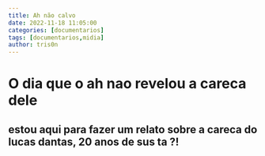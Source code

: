 ```yaml
---
title: Ah não calvo
date: 2022-11-18 11:05:00
categories: [documentarios]
tags: [documentarios,midia]
author: tris0n
---
```


# O dia que o ah nao revelou a careca dele

## estou aqui para fazer um relato sobre a careca do lucas dantas, 20 anos de sus ta ?!
